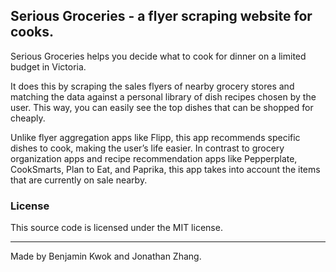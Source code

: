 ## Serious Groceries - a flyer scraping website for cooks.

Serious Groceries helps you decide what to cook for dinner on a limited budget in Victoria. 

It does this by scraping the sales flyers of nearby grocery stores and matching the data against a personal library of dish recipes chosen by the user. This way, you can easily see the top dishes that can be shopped for cheaply.

Unlike flyer aggregation apps like Flipp, this app recommends specific dishes to cook, making the user’s life easier. In contrast to grocery organization apps and recipe recommendation apps like Pepperplate, CookSmarts, Plan to Eat, and Paprika, this app takes into account the items that are currently on sale nearby.

### License

This source code is licensed under the MIT license.

---

Made by Benjamin Kwok and Jonathan Zhang.
